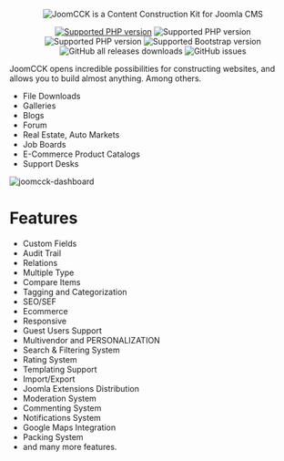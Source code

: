 <p align="center">
  <img src="https://github.com/JoomCoder-com/JoomCCK/assets/6179568/c1f4e96d-41d2-4a14-8471-57a4462cc731" alt="JoomCCK is a Content Construction Kit for Joomla CMS"/>
</p>
<p align="center"><a href="https://www.buymeacoffee.com/joomboost"><img  alt="Supported PHP version" src="https://img.shields.io/badge/Donate-Buy ME A COFFEE-green?logo=buymeacoffee&style=for-the-badge"/></a> <img  alt="Supported PHP version" src="https://img.shields.io/badge/PHP-v8.1%2B-green?logo=php&style=for-the-badge"/> <img  alt="Supported PHP version" src="https://img.shields.io/badge/Joomla!-v4.2%2B-blue?logo=joomla&style=for-the-badge"/> <img  alt="Supported Bootstrap version" src="https://img.shields.io/badge/Bootstrap-v5+-blue?logo=bootstrap&style=for-the-badge"/> <img alt="GitHub all releases downloads" src="https://img.shields.io/github/downloads/JoomCoder-com/JoomCCK/total?style=for-the-badge"> <img alt="GitHub issues" src="https://img.shields.io/github/issues/joomCoder-com/JoomCCK?style=for-the-badge"></p>


JoomCCK opens incredible possibilities for constructing websites, and allows you to build almost anything. Among others.
- File Downloads
- Galleries
- Blogs
- Forum
- Real Estate, Auto Markets
- Job Boards
- E-Commerce Product Catalogs
- Support Desks

![joomcck-dashboard](https://user-images.githubusercontent.com/6179568/233794958-ab84da42-6ec3-4ceb-90fe-33518795b3df.png)

# Features
- Custom Fields
- Audit Trail
- Relations
- Multiple Type
- Compare Items
- Tagging and Categorization
- SEO/SEF
- Ecommerce
- Responsive
- Guest Users Support
- Multivendor and PERSONALIZATION
- Search & Filtering System
- Rating System
- Templating Support
- Import/Export
- Joomla Extensions Distribution
- Moderation System
- Commenting System
- Notifications System
- Google Maps Integration
- Packing System
- and many more features.


